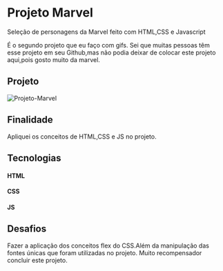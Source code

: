 # Projeto Marvel
Seleção de personagens da Marvel feito com HTML,CSS e Javascript


É o segundo projeto que eu faço com gifs. Sei que muitas pessoas têm esse projeto em seu Github,mas não podia deixar de colocar este projeto aqui,pois gosto muito da marvel.



## Projeto
![Projeto-Marvel](https://user-images.githubusercontent.com/103261889/233234771-942779b9-bc91-4fde-89c0-2f4d9e096b58.gif)





## Finalidade
Apliquei os conceitos de HTML,CSS e JS no projeto.



## Tecnologias

#### HTML
#### CSS
#### JS

## Desafios 
Fazer a aplicação dos conceitos flex do CSS.Além da manipulação das fontes únicas que foram utilizadas no projeto. 
Muito recompensador concluir este projeto.

